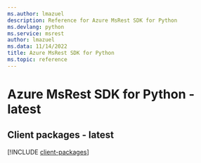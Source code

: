 ```yaml
---
ms.author: lmazuel
description: Reference for Azure MsRest SDK for Python
ms.devlang: python
ms.service: msrest
author: lmazuel
ms.data: 11/14/2022
title: Azure MsRest SDK for Python
ms.topic: reference
---
```

# Azure MsRest SDK for Python - latest

## Client packages - latest
[!INCLUDE [client-packages](msrest-client-index.md)]